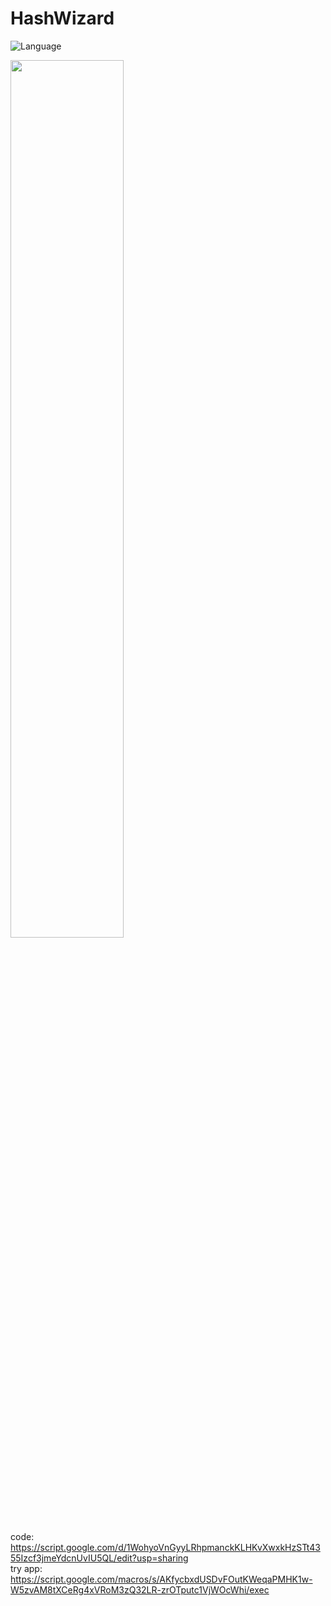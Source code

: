 # HashWizard
![Language](https://img.shields.io/badge/Language-GoogleAppScript-green?style=flat)

<img src="https://github.com/Talhaimran03/HashWizard/assets/101459540/4751b5fd-7040-4e51-bdda-a50ff18912ca" width="60%"><br>

code: https://script.google.com/d/1WohyoVnGyyLRhpmanckKLHKvXwxkHzSTt4355Izcf3jmeYdcnUvIU5QL/edit?usp=sharing <br>
try app: https://script.google.com/macros/s/AKfycbxdUSDvFOutKWeqaPMHK1w-W5zvAM8tXCeRg4xVRoM3zQ32LR-zrOTputc1VjWOcWhi/exec

